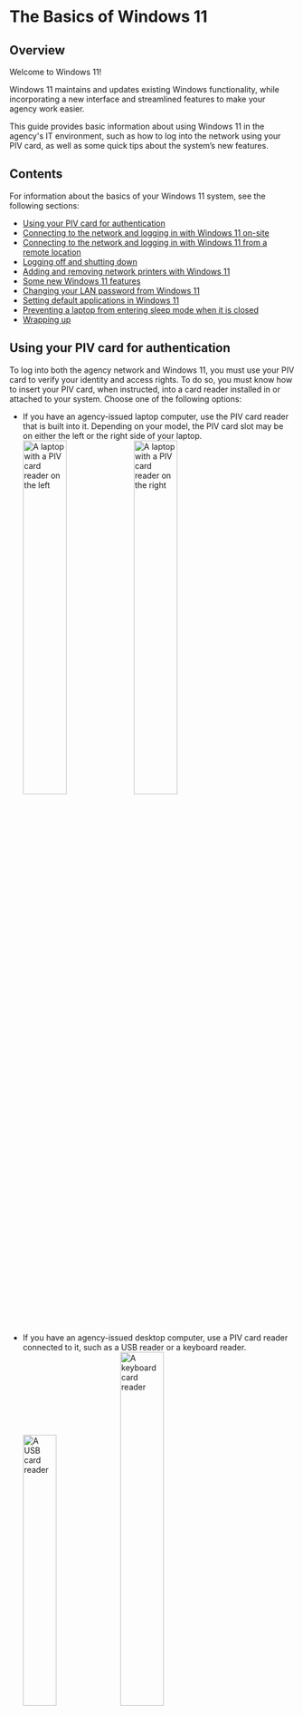 # The Basics of Windows 11
## Overview
Welcome to Windows 11!

Windows 11 maintains and updates existing Windows functionality, while incorporating a new interface and streamlined features to make your agency work easier.

This guide provides basic information about using Windows 11 in the agency's IT environment, such as how to log into the network using your PIV card, as well as some quick tips about the system’s new features.

## Contents
For information about the basics of your Windows 11 system, see the following sections:
- [Using your PIV card for authentication](https://github.com/kgulotta/Kenneth-Gulotta-Portfolio/blob/main/01-Basics-of-Windows-11.md#using-your-piv-card-for-authentication)
- [Connecting to the network and logging in with Windows 11 on-site](https://github.com/kgulotta/Kenneth-Gulotta-Portfolio/blob/main/01-Basics-of-Windows-11.md#connecting-to-the-network-and-logging-in-with-windows-11-on-site)
- [Connecting to the network and logging in with Windows 11 from a remote location](https://github.com/kgulotta/Kenneth-Gulotta-Portfolio/blob/main/01-Basics-of-Windows-11.md#connecting-to-the-network-and-logging-in-with-windows-11-from-a-remote-location)
- [Logging off and shutting down](https://github.com/kgulotta/Kenneth-Gulotta-Portfolio/blob/main/01-Basics-of-Windows-11.md#logging-off-and-shutting-down)
- [Adding and removing network printers with Windows 11](https://github.com/kgulotta/Kenneth-Gulotta-Portfolio/blob/main/01-Basics-of-Windows-11.md#adding-and-removing-network-printers-with-windows-11)
- [Some new Windows 11 features](https://github.com/kgulotta/Kenneth-Gulotta-Portfolio/blob/main/01-Basics-of-Windows-11.md#some-new-windows-11-features)
- [Changing your LAN password from Windows 11](https://github.com/kgulotta/Kenneth-Gulotta-Portfolio/blob/main/01-Basics-of-Windows-11.md#changing-your-lan-password-from-windows-11)
- [Setting default applications in Windows 11](https://github.com/kgulotta/Kenneth-Gulotta-Portfolio/blob/main/01-Basics-of-Windows-11.md#setting-default-applications-in-windows-11)
- [Preventing a laptop from entering sleep mode when it is closed](https://github.com/kgulotta/Kenneth-Gulotta-Portfolio/blob/main/01-Basics-of-Windows-11.md#preventing-a-laptop-from-entering-sleep-mode-when-it-is-closed)
- [Wrapping up](https://github.com/kgulotta/Kenneth-Gulotta-Portfolio/blob/main/01-Basics-of-Windows-11.md#wrapping-up)  

## Using your PIV card for authentication
To log into both the agency network and Windows 11, you must use your PIV card to verify your identity and access rights. To do so, you must know how to insert your PIV card, when instructed, into a card reader installed in or attached to your system. Choose one of the following options:
- If you have an agency-issued laptop computer, use the PIV card reader that is built into it. Depending on your model, the PIV card slot may be on either the left or the right side of your laptop.  
  <img src="https://github.com/kgulotta/Kenneth-Gulotta-Portfolio/blob/main/Graphics/Basics-Windows-11/01-laptop-left-side.jpeg" alt="A laptop with a PIV card reader on the left" style="width:40%; height:auto;">
  <img src="https://github.com/kgulotta/Kenneth-Gulotta-Portfolio/blob/main/Graphics/Basics-Windows-11/02-laptop-right-side.jpeg" alt="A laptop with a PIV card reader on the right" style="width:40%; height:auto;">
  
- If you have an agency-issued desktop computer, use a PIV card reader connected to it, such as a USB reader
or a keyboard reader.  
  <img src="https://github.com/kgulotta/Kenneth-Gulotta-Portfolio/blob/main/Graphics/Basics-Windows-11/03-usb-card-reader.jpeg" alt="A USB card reader" style="width:35%; height:auto;">
  <img src="https://github.com/kgulotta/Kenneth-Gulotta-Portfolio/blob/main/Graphics/Basics-Windows-11/04-keyboard-card-reader.jpeg" alt="A keyboard card reader" style="width:40%; height:auto;">
  
## Connecting to the network and logging in with Windows 11 on-site
If you are logging into your system on-site at your agency, and it is connected by cable to the agency Local Area Network (LAN), you can log directly into Windows on it. To do so, perform the following steps:

1. Ensure that your computer is completely shut down. Then, insert your PIV card into your system’s card reader. For information, see the [“Using Your PIV Card for Authentication”](https://github.com/kgulotta/Kenneth-Gulotta-Portfolio/blob/main/01-Basics-of-Windows-11.md#using-your-piv-card-for-authentication) section.
2. Turn your computer on.
3. At the Windows opening screen, press the **CTRL-ALT-DELETE** key combination to continue.
4. At the agency “Notice to Users,” click the **OK** button.  
  <img src="https://github.com/kgulotta/Kenneth-Gulotta-Portfolio/blob/main/Graphics/Basics-Windows-11/06-notice-to-users.jpeg" alt="The agency Notice to Users" style="width:30%; height:auto;">
  
5. At the “Other user” screen, click the **Sign-in options** link.  
  <img src="https://github.com/kgulotta/Kenneth-Gulotta-Portfolio/blob/main/Graphics/Basics-Windows-11/07-sign-in-options-link.jpeg" alt="An arrow pointing at the 'Sign-in options' link" style="width:30%; height:auto;">

6. If necessary, select the **Smart card** icon that accesses your federal identification number when you click it.
  > :memo: **Note:** Do **not** select the **Smart card** icon that accesses your LAN username when you click it, if one is present.  
  <img src="https://github.com/kgulotta/Kenneth-Gulotta-Portfolio/blob/main/Graphics/Basics-Windows-11/08-smart-card-icon.jpeg" alt="An arrow pointing at the 'Smart card' icon" style="width:38%; height:auto;">

7. Wait while the system reads your PIV card.

8. At the “Smart card sign-in” prompt, type your PIV PIN in the “PIN” field, and then either click the arrow button or press the **ENTER** key.
  > :memo: **Note:** Leave the “Username hint” field blank.
  <img src="https://github.com/kgulotta/Kenneth-Gulotta-Portfolio/blob/main/Graphics/Basics-Windows-11/09-smart-card-sign-in-prompt.jpeg" alt="An arrow pointing at the 'Smart card' icon" style="width:30%; height:auto;">  

9. Wait while the system completes the Windows login process and presents the Windows desktop screen.

## Connecting to the network and logging in with Windows 11 from a remote location
If you are logging in from a remote location, and you need to access the agency’s network resources, you must log into the OPM Virtual Private Network (VPN) as well as Windows 11. To do so, perform the following steps:

1. Ensure that your computer is completely shut down. Then, insert your PIV card into your system’s card reader. For information, see the [“Using Your PIV Card for Authentication”](https://github.com/kgulotta/Kenneth-Gulotta-Portfolio/blob/main/01-Basics-of-Windows-11.md#using-your-piv-card-for-authentication) section.
2. Turn your computer on.
3. At the Windows opening screen, press the **CTRL-ALT-DELETE** key combination to continue.
4. At the agency “Notice to Users,” click the **OK** button.  
  <img src="https://github.com/kgulotta/Kenneth-Gulotta-Portfolio/blob/main/Graphics/Basics-Windows-11/11-notice-to-users.jpeg" alt="The agency Notice to Users" style="width:30%; height:auto;">

5. If you need to connect your computer to wireless to access the Internet, do so by clicking the wireless network button in the lower-right corner of the Windows 11 system tray and following the connection prompts.  
  > :memo: **Note:** You must connect your computer to the Internet in order to access the OPM network.  
  <img src="https://github.com/kgulotta/Kenneth-Gulotta-Portfolio/blob/main/Graphics/Basics-Windows-11/12-wireless-icon.jpeg" alt="The wireless network button on the desktop screen" style="width:38%; height:auto;">

6. After your system connects to the Internet, click the **Network sign-in** button in the lower-right corner of the system tray.
  <img src="https://github.com/kgulotta/Kenneth-Gulotta-Portfolio/blob/main/Graphics/Basics-Windows-11/13-network-sign-in-icon.jpeg" alt="The 'Network sign-in' button on the desktop screen" style="width:38%; height:auto;">

  > :memo: **Note:** If the system does not present the “VPN: Ready to connect” prompt in the next step, choose one of the following options:
  > * To continue attempting to sign into the network, click the **Cancel** button, wait a few seconds, and click the **Network sign-in** button again. To ensure that you have full access to resources or if you have been instructed to perform a software upgrade, you should log into the VPN before you log into Windows.  
  > * To skip the network sign-in and log directly into Windows, click the **Cancel** button and go to Step 11.  

7. At the “VPN: Ready to connect” prompt, click the **Connect** button, if necessary.  
  <img src="https://github.com/kgulotta/Kenneth-Gulotta-Portfolio/blob/main/Graphics/Basics-Windows-11/14-ready-to-connect-prompt.jpeg" alt="The 'VPN: Ready to connect' prompt" style="width:38%; height:auto;">  

8. At the “Please enter your PIN” prompt, type your PIV PIN in the “PIN” field and click the **OK** button.
  <img src="https://github.com/kgulotta/Kenneth-Gulotta-Portfolio/blob/main/Graphics/Basics-Windows-11/15-PIN-prompt.jpeg" alt="The 'Please enter your PIN' prompt" style="width:38%; height:auto;">  

9. At the “Your client certificate will be used for authentication” prompt, ensure that the "Group" drop-down field is set to the **OPM-PIV-AUTH** option and click the **OK** button.
  <img src="https://github.com/kgulotta/Kenneth-Gulotta-Portfolio/blob/main/Graphics/Basics-Windows-11/16-client-cert-prompt.jpeg" alt="The client certificate prompt" style="width:35%; height:auto;">

10. Wait while the system completes the VPN login process.
  > :memo: **Note:** If the system does not present the “Other user” screen with the **Sign-in options** button that is listed in the next step, click the **Cancel** button to access it. 

11. At the “Other user” screen, click the **Sign-in options** link.  
  <img src="https://github.com/kgulotta/Kenneth-Gulotta-Portfolio/blob/main/Graphics/Basics-Windows-11/07-sign-in-options-link.jpeg" alt="An arrow pointing at the 'Sign-in options' link" style="width:30%; height:auto;">

12. If necessary, select the **Smart card** icon that accesses your federal identification number when you click it.
  > :memo: **Note:** Do **not** select the **Smart card** icon that accesses your LAN username when you click it, if one is present.  
  <img src="https://github.com/kgulotta/Kenneth-Gulotta-Portfolio/blob/main/Graphics/Basics-Windows-11/08-smart-card-icon.jpeg" alt="An arrow pointing at the 'Smart card' icon" style="width:38%; height:auto;">

13. Wait while the system reads your PIV card.

14. At the “Smart card sign-in” prompt, type your PIV PIN in the “PIN” field, and then either click the arrow button or press the **ENTER** key.
  > :memo: **Note:** Leave the “Username hint” field blank.
  <img src="https://github.com/kgulotta/Kenneth-Gulotta-Portfolio/blob/main/Graphics/Basics-Windows-11/09-smart-card-sign-in-prompt.jpeg" alt="An arrow pointing at the 'Smart card' icon" style="width:30%; height:auto;">  

15. Wait while the system completes the Windows login process and presents the Windows desktop screen.  
  > :memo: **Note:** If you did not log into the VPN, Windows 11 will prompt you to do so now. To respond to the prompts, use the information in Steps 7 and 8.

## Logging off and shutting down
When you are done working, save and close all applications. Then, turn off your laptop. To do so, click the Windows "start" button at the bottom of your desktop screen, click the **Power** icon at the lower-right corner of the "start" menu, and select the **Shut down** option from the resulting menu.  

  <img src="https://github.com/kgulotta/Kenneth-Gulotta-Portfolio/blob/main/Graphics/Basics-Windows-11/20-shut-down-option.jpeg" alt="The 'Shut down' option in the Windows 'start' menu" style="width:35%; height:auto;">  

## Adding and removing network printers with Windows 11
The agency maintains network printers that you can access with your system, as long as you have the necessary permissions.  
To use a printer, you must add it to your system. When a printer is no longer available, you should remove it from your system.  
  > :memo: **Note:** When OPM upgrades its network printers, you may have to add the new printer listings and delete the old ones.

For information on adding and removing printers, see the following sections:
- [Adding a network printer](https://github.com/kgulotta/Kenneth-Gulotta-Portfolio/blob/main/01-Basics-of-Windows-11.md#adding-a-network-printer)
- [Removing a network printer](https://github.com/kgulotta/Kenneth-Gulotta-Portfolio/blob/main/01-Basics-of-Windows-11.md#removing-a-network-printer)

### Adding a network printer
To add a network printer, perform the following steps:  

1. Access the “Run” function. To do so, click the magnifying glass icon in the desktop tray (if necessary), type **run** in the “Type here to search” field, and then select the **Run** app from the resulting list.  
  <img src="https://github.com/kgulotta/Kenneth-Gulotta-Portfolio/blob/main/Graphics/Basics-Windows-11/21-access-Run.jpeg" alt="The 'Run' app in the Windows search results" style="width:35%; height:auto;">  

2. At the "Run" window, type the server name associated with your desired printer's location in the "Open" field and click the **OK** button.
  > :memo: **Note:** You can choose from the following server name options:
  > - If your printer is at Site One, type **`\\SITE01-PRNTRS`** in the "Open" field.  
  > - If your printer is at Site Two, type **`\\SITE02-PRNTRS`** in the "Open" field.
  > - If your printer is at Site Two, type **`\\SITE02-PRNTRS`** in the "Open" field.

  <img src="https://github.com/kgulotta/Kenneth-Gulotta-Portfolio/blob/main/Graphics/Basics-Windows-11/22-enter-printer-server.jpeg" alt="The 'Run' window" style="width:30%; height:auto;">  

3. At the resulting list of printers, scroll to the one you want to add and double-click it.  
  <img src="https://github.com/kgulotta/Kenneth-Gulotta-Portfolio/blob/main/Graphics/Basics-Windows-11/23-available-printers.jpeg" alt="List of available printers on a server" style="width:35%; height:auto;">  

4. Wait for Windows to locate and install the driver for the printer. When the system finishes adding the printer, it presents its status window.  
  <img src="https://github.com/kgulotta/Kenneth-Gulotta-Portfolio/blob/main/Graphics/Basics-Windows-11/24-printer-status-window.jpeg" alt="The printer status window" style="width:35%; height:auto;">

  > :memo: **Note:** The time needed for this process can vary, depending on your system configuration and connection speed. It may take several minutes.  

### Removing a network printer
To remove a network printer, perform the following steps:  

1. Click the Windows “start” button, and then click the **Settings** icon.  
  <img src="https://github.com/kgulotta/Kenneth-Gulotta-Portfolio/blob/main/Graphics/Basics-Windows-11/25-access-Settings.jpeg" alt="The Windows start menu and Settings icon" style="width:35%; height:auto;">  

2. In the “Settings” window, select the **Bluetooth & devices** option in the left-hand column, and then select the **Printers & scanners** option in the right-hand pane.
  <img src="https://github.com/kgulotta/Kenneth-Gulotta-Portfolio/blob/main/Graphics/Basics-Windows-11/26-select-Printers-Scanners.jpeg" alt="The 'Bluetooth & devices' Settings window" style="width:35%; height:auto;">

  > :memo: **Note:** If the option does not appear, drag a corner of the “Settings” window to expand it and access all its panels.

3. In the right-hand pane, click the listing for the printer that you want to remove.  
  <img src="https://github.com/kgulotta/Kenneth-Gulotta-Portfolio/blob/main/Graphics/Basics-Windows-11/27-active-printers.jpeg" alt="The 'Printers & scanners' window" style="width:35%; height:auto;">  

4. Click the **Remove** button next to the printer listing.  
  <img src="https://github.com/kgulotta/Kenneth-Gulotta-Portfolio/blob/main/Graphics/Basics-Windows-11/28-printer-remove-button.jpeg" alt="The 'Remove' button next to a printer listing" style="width:35%; height:auto;">  

5. Click the **Yes** button at the confirmation prompt.
  <img src="https://github.com/kgulotta/Kenneth-Gulotta-Portfolio/blob/main/Graphics/Basics-Windows-11/29-printer-remove-confirmation.jpeg" alt="The printer-removal confirmation prompt" style="width:35%; height:auto;">

## Some New Windows 11 Features
Windows 11 includes new navigational methods and functional enhancements to simplify how you access and interact with the tools you use most often. For information, see the following sections:  
- [The Windows 11 start menu](https://github.com/kgulotta/Kenneth-Gulotta-Portfolio/blob/main/01-Basics-of-Windows-11.md#the-windows-11-start-menu)
- [The Windows 11 taskbar](https://github.com/kgulotta/Kenneth-Gulotta-Portfolio/blob/main/01-Basics-of-Windows-11.md#the-windows-11-taskbar)
- [Changes to the File Explorer interface](https://github.com/kgulotta/Kenneth-Gulotta-Portfolio/blob/main/01-Basics-of-Windows-11.md#changes-to-the-file-explorer-interface)

  > :memo: **Note:** For more detailed information about the features of Windows 11, see [the Microsoft Windows support site](https://support.microsoft.com/en-us?target=_blank).

### The Windows 11 Start menu
With Windows 11, you get a “start” menu interface that puts more of your apps and frequently-used items within easy reach.  

When you click the new “start” button in the taskbar, the system presents the extended menu—a panel of suggested applications and dedicated options. It includes access to:
- The “search” field.
- Your pinned apps. The menu includes a default set, but you can change the order of the apps and choose apps to pin. You can also click the **All apps** button to access your full menu of applications.
- Recommended files that you have recently accessed. You can click the **More** button to see additional files.
- The **Power** button, which provides access to shutdown options.

  <img src="https://github.com/kgulotta/Kenneth-Gulotta-Portfolio/blob/main/Graphics/Basics-Windows-11/30-start-menu.jpeg" alt="The Windows 11 start menu" style="width:50%; height:auto;">  

To change the order of the pinned apps, click and drag the app that you want to move, and then release it in its new location.  

  <img src="https://github.com/kgulotta/Kenneth-Gulotta-Portfolio/blob/main/Graphics/Basics-Windows-11/31-start-menu-pinned-apps.jpeg" alt="A Windows 11 pinned app being moved to a new location in the Start menu" style="width:35%; height:auto;">  

To pin an additional app, search for it or locate it in the “All apps” list. Right-click it, and then choose the **Pin to Start** option from the resulting pop-up menu.  

  <img src="https://github.com/kgulotta/Kenneth-Gulotta-Portfolio/blob/main/Graphics/Basics-Windows-11/32-pin-to-start-option.jpeg" alt="The 'Pin to Start' option" style="width:40%; height:auto;">  

### The Windows 11 taskbar
The Windows 11 taskbar gives you access to all the applications, settings, and files on your system. The new version is streamlined for easy access and centered in your system tray by default.  

The basic taskbar provides icons that enable you to access:
- The “start” menu.
- The “Search” interface.
- The “Task View” functions, which enable you to choose or create different desktops for managing specific sets of tasks or jobs.
- File Explorer.
- Microsoft Edge.  

  <img src="https://github.com/kgulotta/Kenneth-Gulotta-Portfolio/blob/main/Graphics/Basics-Windows-11/33-labelled-Win11-taskbar.jpeg" alt="The labelled Windows 11 taskbar" style="width:40%; height:auto;">  

The agency configures your laptop to align your taskbar to the left the first time you log into Windows 11. The automatic alignment process may take a few minutes. You can also manually change the alignment of your taskbar. To do so, perform the following steps:  

1. Right-click an empty space on the taskbar and select the **Taskbar settings** option from the resulting menu.
  <img src="https://github.com/kgulotta/Kenneth-Gulotta-Portfolio/blob/main/Graphics/Basics-Windows-11/34-taskbar-settings-option.jpeg" alt="The 'Taskbar settings' option" style="width:20%; height:auto;">  

2. Open the Taskbar behaviors section at the bottom of the resulting window. Then, click the **Taskbar alignment** drop-down menu and choose whether the taskbar should be aligned to the left or centered.
  <img src="https://github.com/kgulotta/Kenneth-Gulotta-Portfolio/blob/main/Graphics/Basics-Windows-11/35-taskbar-behaviors.jpeg" alt="The 'Taskbar alignment' drop-down menu" style="width:43%; height:auto;">

When you click the **Search** icon or field, you access a robust search interface that enables you to:  
- Enter terms to search for apps and tools on your system and the Internet.
- Access a list of your recent search results.
- Access sets of suggested search terms.
- Access a set of the top, most-searched apps.

  <img src="https://github.com/kgulotta/Kenneth-Gulotta-Portfolio/blob/main/Graphics/Basics-Windows-11/36-labelled-search-panel.jpeg" alt="The Windows 11 Search interface" style="width:43%; height:auto;">  

When you click the **Task View** icon, you access a simple interface for:  
- Creating new desktops that you can configure for specific tasks, choosing which applications you want to use as defaults.
- Choosing which of your available desktops to use.

  <img src="https://github.com/kgulotta/Kenneth-Gulotta-Portfolio/blob/main/Graphics/Basics-Windows-11/37-task-view-icon.jpeg" alt="The Windows 11 'Task View' icon" style="width:35%; height:auto;">  

You can also choose additional applications to include in your Windows 11 taskbar. To do so, search for the application or locate it in the “All apps” list. Right click it, select the **More** option from the resulting pop-up menu, and select the **Pin to taskbar** option.  

  <img src="https://github.com/kgulotta/Kenneth-Gulotta-Portfolio/blob/main/Graphics/Basics-Windows-11/38-pin-to-taskbar-option.jpeg" alt="The Windows 11 'Pin to taskbar' option" style="width:40%; height:auto;">  

### Changes to the File Explorer interface
In Windows 11, File Explorer includes the functions you know from past versions, but with a new, simplified interface. Rather than navigating a Ribbon and menu system, you can access most of the basic functions directly through icons at the top of the window.  

For example, each File Explorer window includes icons that enable you to:
- Cut files or folders in preparation to paste them somewhere else.
- Copy files or folders.
- Paste files or folders in your current location.
- Rename files or folders.
- Share files or folders with colleagues.
- Delete files or folders.
- Choose how items are sorted in your current window.
- Choose a different presentation method for the items in your current window.  

  <img src="https://github.com/kgulotta/Kenneth-Gulotta-Portfolio/blob/main/Graphics/Basics-Windows-11/39-labelled-File-Explorer-icons.jpeg" alt="The labelled File Explorer window" style="width:40%; height:auto;">  

To create new folders or files in your current window, click the **New** button in the upperleft corner, and then select an option from the resulting drop-down menu.  

  <img src="https://github.com/kgulotta/Kenneth-Gulotta-Portfolio/blob/main/Graphics/Basics-Windows-11/40-new-folders-files.jpeg" alt="The 'New' menu" style="width:40%; height:auto;">  

To access additional File Explorer commands, click the **More** button (the one that looks like an ellipsis) in the upper-right corner of the window, and then select an option from the resulting drop-down menu.  

  <img src="https://github.com/kgulotta/Kenneth-Gulotta-Portfolio/blob/main/Graphics/Basics-Windows-11/41-access-more-File-Explorer-commands.jpeg" alt="The 'More' menu" style="width:40%; height:auto;">  

## Changing your LAN password from Windows 11
On a regular basis, you will be prompted to change your OPM network password—the Local Area Network (LAN) password that you use to log onto OPM webmail and other network systems. To do so, perform the following steps:  

1. If necessary, turn on your computer and connect to the OPM network.
  > :memo: **Note:** In order to change your password, you must either connect directly to the Local Area Network (LAN) if you are on-site or connect to the Virtual Private Network (VPN) if you are off-site. For information, see the [“Connecting to the Network and Logging in with Windows 11 On-Site”](https://github.com/kgulotta/Kenneth-Gulotta-Portfolio/blob/main/01-Basics-of-Windows-11.md#connecting-to-the-network-and-logging-in-with-windows-11-on-site) and [“Connecting to the Network and Logging in with Windows 11 from a Remote Location”](https://github.com/kgulotta/Kenneth-Gulotta-Portfolio/blob/main/01-Basics-of-Windows-11.md#connecting-to-the-network-and-logging-in-with-windows-11-from-a-remote-location) sections.  

2. Press the **CTRL-ALT-DELETE** key combination.  
3. Click the **Change a password** option.
  <img src="https://github.com/kgulotta/Kenneth-Gulotta-Portfolio/blob/main/Graphics/Basics-Windows-11/42-change-password-option.jpeg" alt="The 'Change a password' option" style="width:35%; height:auto;">  

4. Ensure that the system is set to change the LAN password. To do so, click the **Sign-in options** link, if necessary, and then select the **Password** option (the icon shaped like a key).
  <img src="https://github.com/kgulotta/Kenneth-Gulotta-Portfolio/blob/main/Graphics/Basics-Windows-11/43-password-icon.jpeg" alt="The 'Password' option" style="width:30%; height:auto;">  

5. At the “Change a password” screen, enter your current password in the “Old password” field. Then, enter your new password in the "New password" and "Confirm password" fields. Finally, to submit the password change, either press the **ENTER** key or click the arrow button.
  <img src="https://github.com/kgulotta/Kenneth-Gulotta-Portfolio/blob/main/Graphics/Basics-Windows-11/44-change-password-screen.jpeg" alt="The 'Change a password' screen" style="width:40%; height:auto;">

  > :memo: **Note:** Your password must be at least eight characters long, and it must contain at least three of the following four character types: upper-case letters, lower-case letters, numbers, and special characters such as percent symbols or dollar signs. The system remembers your previous six passwords. You may not re-use a password until you have used at least six others.  

6. Wait while the system completes the password change. When it is done, click the **OK** button at the confirmation prompt.
  <img src="https://github.com/kgulotta/Kenneth-Gulotta-Portfolio/blob/main/Graphics/Basics-Windows-11/45-password-confirmation-prompt.jpeg" alt="The password confirmation prompt" style="width:20%; height:auto;">  

## Setting default applications in Windows 11
Agency laptops are typically configured to use default programs for specific tasks—for example, Microsoft Edge  is the default web browser and Adobe Reader is the  default PDF reader. However, you can manage your default  settings, configuring them for your specific work needs. To do so, perform the following steps:  

1. At the Windows 11 desktop screen, click the magnifying glass icon in the taskbar, if necessary. Then, type **default** in the "Type here to search field" and select the **Default apps** option from the list of possible matches.
  <img src="https://github.com/kgulotta/Kenneth-Gulotta-Portfolio/blob/main/Graphics/Basics-Windows-11/46-access-default-apps.jpeg" alt="The 'Default apps' option" style="width:40%; height:auto;">  

2. To set an application as your default (for example, to make Google Chrome your default web browser), locate and click the application in the list.
  <img src="https://github.com/kgulotta/Kenneth-Gulotta-Portfolio/blob/main/Graphics/Basics-Windows-11/47-default-apps-list.jpeg" alt="The 'Default apps' screen" style="width:50%; height:auto;">  

  > :memo: **Note:** If the “Default apps” list does not appear, drag a corner of the “Settings” window to expand it and access all its panels.  

3. Click the **Set default** button next to the prompt to make the application your default choice.
  <img src="https://github.com/kgulotta/Kenneth-Gulotta-Portfolio/blob/main/Graphics/Basics-Windows-11/48-set-default-button.jpeg" alt="The 'Set default' button" style="width:50%; height:auto;">  

You can also choose to set default apps by file type. To do so, perform the following steps:  

1. At the “Default apps” screen, scroll to the bottom of the list of apps, and then click the **Choose defaults by file type** option.
  <img src="https://github.com/kgulotta/Kenneth-Gulotta-Portfolio/blob/main/Graphics/Basics-Windows-11/49-choose-defaults-by-type-option.jpeg" alt="The 'Default apps' screen" style="width:50%; height:auto;">  

2. Locate and click the default for a file type (for example, PDFs) that you want to change.
  <img src="https://github.com/kgulotta/Kenneth-Gulotta-Portfolio/blob/main/Graphics/Basics-Windows-11/50-file-type-list.jpeg" alt="The list of file types" style="width:50%; height:auto;">  

3. Select your default application from the listed options and click the **OK** button.
  <img src="https://github.com/kgulotta/Kenneth-Gulotta-Portfolio/blob/main/Graphics/Basics-Windows-11/51-default-select-prompt.jpeg" alt="The 'Select a default app' window" style="width:35%; height:auto;">

## Preventing a laptop from entering sleep mode when it is closed
In Windows 11, the default setting puts your laptop in sleep mode whenever you close it, even if you are connected to a dock and an external monitor. You can change this default setting to keep your laptop active when it is closed. To do so, perform the following steps:  

1. At the Windows 11 desktop screen, click the magnifying glass icon in the taskbar, if necessary. Then, type **control panel** in the "Type here to search field" and select the **Control Panel** option from the list of possible matches.
  <img src="https://github.com/kgulotta/Kenneth-Gulotta-Portfolio/blob/main/Graphics/Basics-Windows-11/52-access-Control-Panel.jpeg" alt="The 'Default apps' option" style="width:40%; height:auto;">

2. Click the **Hardware and Sound** category in the “Control Panel” window.
  <img src="https://github.com/kgulotta/Kenneth-Gulotta-Portfolio/blob/main/Graphics/Basics-Windows-11/53-Control-Panel-categories.jpeg" alt="The 'Hardware and Sound' option" style="width:50%; height:auto;">

3. In the “Power Options” window, click the **Choose what closing the lid does** option.
  <img src="https://github.com/kgulotta/Kenneth-Gulotta-Portfolio/blob/main/Graphics/Basics-Windows-11/54-power-options-window.jpeg" alt="The 'Power options' window" style="width:50%; height:auto;">

4. In the “System Settings” window, click the drop-down menu button for the **When I close the lid setting** under the “Plugged in” column, and then select the **Do nothing** option.
  <img src="https://github.com/kgulotta/Kenneth-Gulotta-Portfolio/blob/main/Graphics/Basics-Windows-11/55-close-lid-options.jpeg" alt="The 'System Settings' window" style="width:50%; height:auto;">

5. Click the **Save changes** button and close any setup windows that are left open.
  <img src="https://github.com/kgulotta/Kenneth-Gulotta-Portfolio/blob/main/Graphics/Basics-Windows-11/56-save-system-settings-button.jpeg" alt="The 'Save changes' button" style="width:50%; height:auto;">

## Wrapping Up
Now that you have learned the basics of Windows 11, you are ready to use it. Just jump right in. If you want to study detailed information about Windows 11 and its applications, see [the Microsoft Windows support site](https://support.microsoft.com/en-us){:target="_blank"}.  

If you experience any issues with your system, contact the Help Desk using the following information:
- By phone at 202-555-5555 (local) or 866-555-5555 (toll-free).
- By email at **HelpDesk@agency.gov**.
